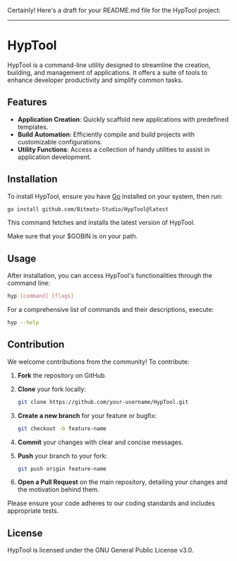 Certainly! Here's a draft for your README.md file for the HypTool project:

---

# HypTool

HypTool is a command-line utility designed to streamline the creation, building, and management of applications. It offers a suite of tools to enhance developer productivity and simplify common tasks.

## Features

- **Application Creation**: Quickly scaffold new applications with predefined templates.
- **Build Automation**: Efficiently compile and build projects with customizable configurations.
- **Utility Functions**: Access a collection of handy utilities to assist in application development.

## Installation

To install HypTool, ensure you have [Go](https://golang.org/dl/) installed on your system, then run:

```bash
go install github.com/Bitmato-Studio/HypTool@latest
```

This command fetches and installs the latest version of HypTool.

Make sure that your $GOBIN is on your path. 

## Usage

After installation, you can access HypTool's functionalities through the command line:

```bash
hyp [command] [flags]
```

For a comprehensive list of commands and their descriptions, execute:

```bash
hyp --help
```

## Contribution

We welcome contributions from the community! To contribute:

1. **Fork** the repository on GitHub.
2. **Clone** your fork locally:

   ```bash
   git clone https://github.com/your-username/HypTool.git
   ```

3. **Create a new branch** for your feature or bugfix:

   ```bash
   git checkout -b feature-name
   ```

4. **Commit** your changes with clear and concise messages.
5. **Push** your branch to your fork:

   ```bash
   git push origin feature-name
   ```

6. **Open a Pull Request** on the main repository, detailing your changes and the motivation behind them.

Please ensure your code adheres to our coding standards and includes appropriate tests.

## License

HypTool is licensed under the GNU General Public License v3.0.

